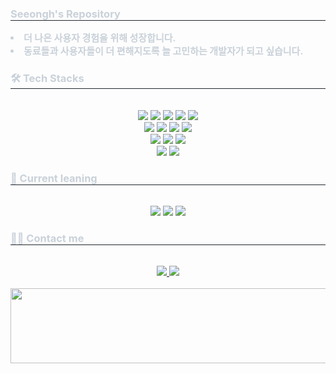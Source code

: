 <!--
**Seeongh/Seeongh** is a ✨ _special_ ✨ repository because its `README.md` (this file) appears on your GitHub profile.

Here are some ideas to get you started:

- 🔭 I’m currently working on ...
- 🌱 I’m currently learning ...
- 👯 I’m looking to collaborate on ...
- 🤔 I’m looking for help with ...
- 💬 Ask me about ...
- 📫 How to reach me: ...
- 😄 Pronouns: ...
- ⚡ Fun fact: ...
-->
<div align= "center">
    <!--<img src="https://capsule-render.vercel.app/api?type=wave&color=f2cec2&height=120&animation=&fontColor=ffffff&fontSize=40" />-->
    </div>
    <div style="text-align: left;"> 
    <h3 style="border-bottom: 1px solid #21262d; color: #c9d1d9;">  Seeongh's Repository</h2>  
    <div style="font-weight: 700; font-size: 15px; text-align: left; color: #c9d1d9;"> <li> 더 나은 사용자 경험을 위해 성장합니다.</li><li>동료들과 사용자들이 더 편해지도록 늘 고민하는 개발자가 되고 싶습니다. </div> 
    </div>
    <div style="text-align: left;">
    <h3 style="border-bottom: 1px solid #21262d; color: #c9d1d9;"> 🛠️ Tech Stacks </h3> <br> 
    <div  align= "center">
          <img src="https://img.shields.io/badge/C-A8B9CC?style=flat-square&logo=C&logoColor=white">
          <img src="https://img.shields.io/badge/HTML5-E34F26?style=flat-square&logo=HTML5&logoColor=white">
          <img src="https://img.shields.io/badge/jQuery-0769AD?style=flat-square&logo=jQuery&logoColor=white">        
          <img src="https://img.shields.io/badge/Spring-6DB33F?style=flat-square&logo=Spring&logoColor=white">
          <img src="https://img.shields.io/badge/Spring Boot-6DB33F?style=flat-square&logo=Spring Boot&logoColor=white">
          <br/><img src="https://img.shields.io/badge/Java-007396?style=flat-square&logo=Java&logoColor=white">
          <img src="https://img.shields.io/badge/MySQL-4479A1?style=flat-square&logo=MySQL&logoColor=white">  
          <img src="https://img.shields.io/badge/Github-181717?style=flat-square&logo=Github&logoColor=white">
          <img src="https://img.shields.io/badge/GitLab-330F63?style=for-the-badge&logo=gitlab&logoColor=white">
          <br/>
          <img src="https://img.shields.io/badge/IntelliJ_IDEA-000000.svg?style=for-the-badge&logo=intellij-idea&logoColor=white">
          <img src="https://img.shields.io/badge/Eclipse-2C2255?style=for-the-badge&logo=eclipse&logoColor=white">
          <img src="https://img.shields.io/badge/VSCode-0078D4?style=for-the-badge&logo=visual%20studio%20code&logoColor=white">
          <br/><img src="https://img.shields.io/badge/Discord-5865F2?style=flat-square&logo=Discord&logoColor=white">
          <img src="https://img.shields.io/badge/Notion-000000?style=flat-square&logo=Notion&logoColor=white">
          </div>
    </div>
    <div style="text-align: left;">
    <h3 style="border-bottom: 1px solid #21262d; color: #c9d1d9;"> 🌱 Current leaning </h3> <br> 
    <div  align= "center"> 
          <img src="https://img.shields.io/badge/Amazon_AWS-FF9900?style=for-the-badge&logo=amazonaws&logoColor=white">
          <img src="https://img.shields.io/badge/rabbitmq-%23FF6600.svg?&style=for-the-badge&logo=rabbitmq&logoColor=white">        
          <img src="https://img.shields.io/badge/PostgreSQL-316192?style=for-the-badge&logo=postgresql&logoColor=white">     
          </div>
    </div>
    <div style="text-align: left;">
    <h3 style="border-bottom: 1px solid #21262d; color: #c9d1d9;"> 🧑‍💻 Contact me </h3> <br> 
    <div align= "center"> <a href=https://amusing-clipper-968.notion.site/BACK-END-DIVE-f8ec9cb6c7bc48a1bc0565574a3d91f2> <img src="https://img.shields.io/badge/Notion-000000?style=flat-square&logo=Notion&logoColor=white&link=https://amusing-clipper-968.notion.site/BACK-END-DIVE-f8ec9cb6c7bc48a1bc0565574a3d91f2"> </a>
         <a href=mailto:mikstic7@gmail.com> <img src="https://img.shields.io/badge/Gmail-EA4335?style=flat-square&logo=Gmail&logoColor=white&link=mailto:mikstic7@gmail.com"> </a>
          </div>  <br> 
    <div align= "center">  </div> 
</div>
    
<a href="https://github.com/devxb/gitanimals">
  <img
    src="https://render.gitanimals.org/lines/Seeongh"
    width="600"
    height="120"
  />
</a>
  
